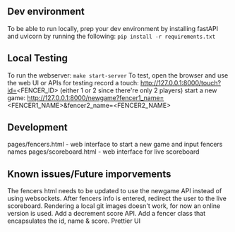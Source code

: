 ## Dev environment 
To be able to run locally, prep your dev environment by installing fastAPI and uvicorn by running the following:
`pip install -r requirements.txt`

## Local Testing
To run the webserver: `make start-server`
To test, open the browser and use the web UI or APIs for testing
    record a touch: http://127.0.0.1:8000/touch?id=<FENCER_ID> (either 1 or 2 since there're only 2 players)
    start a new game: http://127.0.0.1:8000/newgame?fencer1_name=<FENCER1_NAME>&fencer2_name=<FENCER2_NAME>

## Development
pages/fencers.html - web interface to start a new game and input fencers names
pages/scoreboard.html - web interface for live scoreboard

## Known issues/Future imporvements
The fencers html needs to be updated to use the newgame API instead of using websockets.
After fencers info is entered, redirect the user to the live scoreboard.
Rendering a local git images doesn't work, for now an online version is used.
Add a decrement score API.
Add a fencer class that encapsulates the id, name & score.
Prettier UI